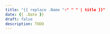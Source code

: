 ```yaml
---
title: "{{ replace .Name "-" " " | title }}"
date: {{ .Date }}
draft: false
description: TODO
---
```


